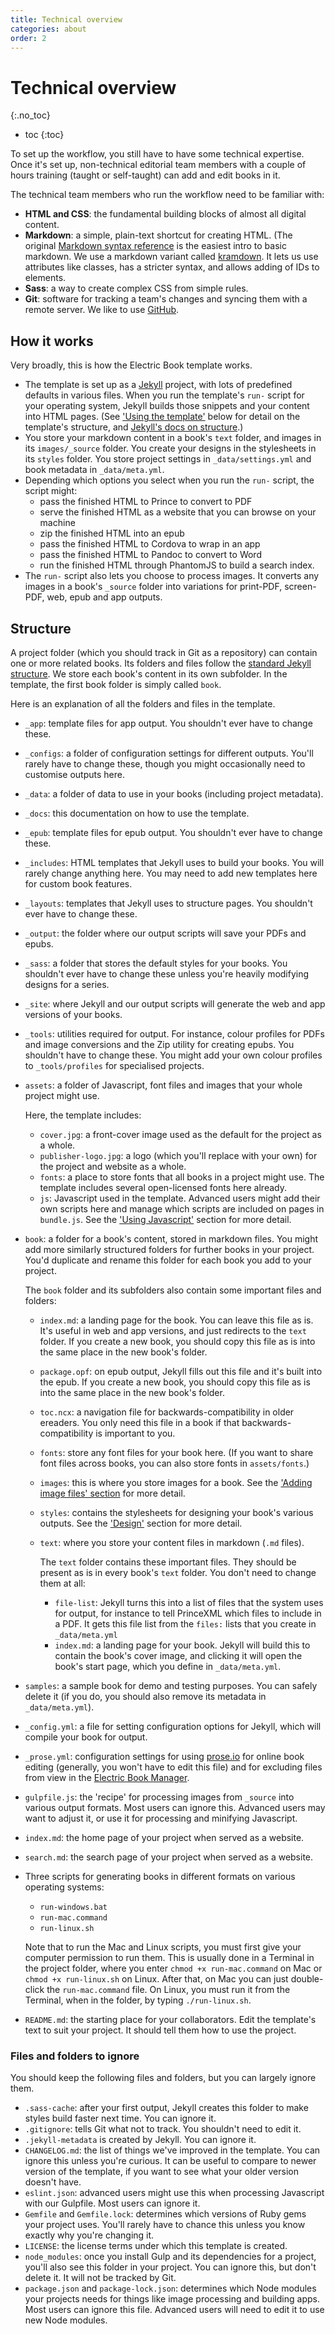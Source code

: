```yaml
---
title: Technical overview
categories: about
order: 2
---
```


# Technical overview
{:.no_toc}

* toc
{:toc}

To set up the workflow, you still have to have some technical expertise. Once it's set up, non-technical editorial team members with a couple of hours training (taught or self-taught) can add and edit books in it.

The technical team members who run the workflow need to be familiar with:

*   **HTML and CSS**: the fundamental building blocks of almost all digital content.
*   **Markdown**: a simple, plain-text shortcut for creating HTML. (The original [Markdown syntax reference](http://daringfireball.net/projects/markdown/syntax) is the easiest intro to basic markdown. We use a markdown variant called [kramdown](http://kramdown.gettalong.org). It lets us use attributes like classes, has a stricter syntax, and allows adding of IDs to elements.
*   **Sass**: a way to create complex CSS from simple rules.
*   **Git**: software for tracking a team's changes and syncing them with a remote server. We like to use [GitHub](http://github.com).

## How it works

Very broadly, this is how the Electric Book template works.

*   The template is set up as a [Jekyll](https://jekyllrb.com/) project, with lots of predefined defaults in various files. When you run the template's `run-` script for your operating system, Jekyll builds those snippets and your content into HTML pages. (See ['Using the template'](#using-the-template) below for detail on the template's structure, and [Jekyll's docs on structure](https://jekyllrb.com/docs/structure/).)
*   You store your markdown content in a book's `text` folder, and images in its `images/_source` folder. You create your designs in the stylesheets in its `styles` folder. You store project settings in `_data/settings.yml` and book metadata in `_data/meta.yml`.
*   Depending which options you select when you run the `run-` script, the script might:
    * pass the finished HTML to Prince to convert to PDF
    * serve the finished HTML as a website that you can browse on your machine
    * zip the finished HTML into an epub
    * pass the finished HTML to Cordova to wrap in an app
    * pass the finished HTML to Pandoc to convert to Word
    * run the finished HTML through PhantomJS to build a search index.
*   The `run-` script also lets you choose to process images. It converts any images in a book's `_source` folder into variations for print-PDF, screen-PDF, web, epub and app outputs.

## Structure

A project folder (which you should track in Git as a repository) can contain one or more related books. Its folders and files follow the [standard Jekyll structure](http://jekyllrb.com/docs/structure/). We store each book's content in its own subfolder. In the template, the first book folder is simply called `book`.

Here is an explanation of all the folders and files in the template.

*   `_app`: template files for app output. You shouldn't ever have to change these.
*   `_configs`: a folder of configuration settings for different outputs. You'll rarely have to change these, though you might occasionally need to customise outputs here.
*   `_data`: a folder of data to use in your books (including project metadata).
*   `_docs`: this documentation on how to use the template.
*   `_epub`: template files for epub output. You shouldn't ever have to change these.
*   `_includes`: HTML templates that Jekyll uses to build your books. You will rarely change anything here. You may need to add new templates here for custom book features.
*    `_layouts`: templates that Jekyll uses to structure pages. You shouldn't ever have to change these.
*   `_output`: the folder where our output scripts will save your PDFs and epubs.
*   `_sass`: a folder that stores the default styles for your books. You shouldn't ever have to change these unless you're heavily modifying designs for a series.
*   `_site`: where Jekyll and our output scripts will generate the web and app versions of your books.
*   `_tools`: utilities required for output. For instance, colour profiles for PDFs and image conversions and the Zip utility for creating epubs. You shouldn't have to change these. You might add your own colour profiles to `_tools/profiles` for specialised projects.
*   `assets`: a folder of Javascript, font files and images that your whole project might use.

    Here, the template includes:

    *   `cover.jpg`: a front-cover image used as the default for the project as a whole.
    *   `publisher-logo.jpg`: a logo (which you'll replace with your own) for the project and website as a whole.
    *   `fonts`: a place to store fonts that all books in a project might use. The template includes several open-licensed fonts here already.
    *   `js`: Javascript used in the template. Advanced users might add their own scripts here and manage which scripts are included on pages in `bundle.js`. See the ['Using Javascript'](../advanced/javascript.html) section for more detail.

*   `book`: a folder for a book's content, stored in markdown files. You might add more similarly structured folders for further books in your project. You'd duplicate and rename this folder for each book you add to your project.

    The `book` folder and its subfolders also contain some important files and folders:

     *   `index.md`: a landing page for the book. You can leave this file as is. It's useful in web and app versions, and just redirects to the `text` folder. If you create a new book, you should copy this file as is into the same place in the new book's folder.
     *   `package.opf`: on epub output, Jekyll fills out this file and it's built into the epub. If you create a new book, you should copy this file as is into the same place in the new book's folder.
     *   `toc.ncx`: a navigation file for backwards-compatibility in older ereaders. You only need this file in a book if that backwards-compatibility is important to you.
     *   `fonts`: store any font files for your book here. (If you want to share font files across books, you can also store fonts in `assets/fonts`.)
     *   `images`: this is where you store images for a book. See the ['Adding image files' section](../images/adding-image-files.html) for more detail.
     *   `styles`: contains the stylesheets for designing your book's various outputs. See the ['Design'](../layout/design.html) section for more detail.
     *   `text`: where you store your content files in markdown (`.md` files).
       
         The `text` folder contains these important files. They should be present as is in every book's `text` folder. You don't need to change them at all:

         * `file-list`: Jekyll turns this into a list of files that the system uses for output, for instance to tell PrinceXML which files to include in a PDF. It gets this file list from the `files:` lists that you create in `_data/meta.yml`
         * `index.md`: a landing page for your book. Jekyll will build this to contain the book's cover image, and clicking it will open the book's start page, which you define in `_data/meta.yml`.

*    `samples`: a sample book for demo and testing purposes. You can safely delete it (if you do, you should also remove its metadata in `_data/meta.yml`).
*   `_config.yml`: a file for setting configuration options for Jekyll, which will compile your book for output.
*   `_prose.yml`: configuration settings for using [prose.io](http://prose.io) for online book editing (generally, you won't have to edit this file) and for excluding files from view in the [Electric Book Manager](https://electricbookworks.github.io/electric-book-gui/).
*   `gulpfile.js`: the 'recipe' for processing images from `_source` into various output formats. Most users can ignore this. Advanced users may want to adjust it, or use it for processing and minifying Javascript.
*   `index.md`: the home page of your project when served as a website.
*   `search.md`: the search page of your project when served as a website.
*   Three scripts for generating books in different formats on various operating systems:

    *   `run-windows.bat`
    *   `run-mac.command`
    *   `run-linux.sh`

    Note that to run the Mac and Linux scripts, you must first give your computer permission to run them. This is usually done in a Terminal in the project folder, where you enter `chmod +x run-mac.command` on Mac or `chmod +x run-linux.sh` on Linux. After that, on Mac you can just double-click the `run-mac.command` file. On Linux, you must run it from the Terminal, when in the folder, by typing `./run-linux.sh`.

*   `README.md`: the starting place for your collaborators. Edit the template's text to suit your project. It should tell them how to use the project.

### Files and folders to ignore

You should keep the following files and folders, but you can largely ignore them.

*   `.sass-cache`: after your first output, Jekyll creates this folder to make styles build faster next time. You can ignore it.
*   `.gitignore`: tells Git what not to track. You shouldn't need to edit it.
*   `.jekyll-metadata` is created by Jekyll. You can ignore it.
*    `CHANGELOG.md`: the list of things we've improved in the template. You can ignore this unless you're curious. It can be useful to compare to newer version of the template, if you want to see what your older version doesn't have.
*   `eslint.json`: advanced users might use this when processing Javascript with our Gulpfile. Most users can ignore it.
*   `Gemfile` and `Gemfile.lock`: determines which versions of Ruby gems your project uses. You'll rarely have to chance this unless you know exactly why you're changing it.
*   `LICENSE`: the license terms under which this template is created.
*   `node_modules`: once you install Gulp and its dependencies for a project, you'll also see this folder in your project. You can ignore this, but don't delete it. It will not be tracked by Git.
*   `package.json` and `package-lock.json`: determines which Node modules your projects needs for things like image processing and building apps. Most users can ignore this file. Advanced users will need to edit it to use new Node modules.
